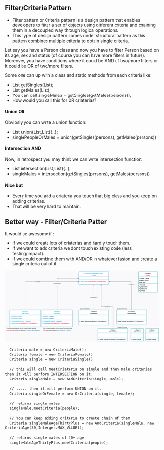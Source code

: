 ## Filter/Criteria Pattern
* Filter pattern or Criteria pattern is a design pattern that enables developers to filter a set of objects using different criteria and chaining them in a decoupled way through logical operations.
* This type of design pattern comes under structural pattern as this pattern combines multiple criteria to obtain single criteria.

Let say you have a Person class and now you have to filter Person based on its age, sex and status (of course you can have more filters in future).\
Moreover, you have conditions where it could be AND of two/more filters or it could be OR of two/more filters.

Some one can up with a class and static methods from each criteria like:
* List<Person> getSingles(List<Person>); 
* List<Person> getMales(List<Person>); 
* You can call singleMales = getSingles(getMales(persons));
* How would you call this for OR criaterias?

#### Union OR
Obviosly you can write a union function:
* List<Person> union(List<Person>,List<Person>){..};
* singlePeopleOrMales = union(getSingles(persons), getMales(persons))

#### Intersection AND
Now, in retrospect you may think we can write intersection function:
* List<Person> intersection(List<Person>,List<Person>){..};
* singleMales = intersection(getSingles(persons), getMales(persons))

#### Nice but 
* Every time you add a criateria you touch that big class and you keep on adding criterias.
* That will be very hard to maintain. 

## Better way - Filter/Criteria Patter
It would be awesome if : 
* If we could create lots of criaterias and hardly touch them.
* If we want to add criteria we dont touch existing code (less testing/impact).
* If we could combine them with AND/OR in whatever fasion and create a single criteria out of it. 

![](https://github.com/xXLogicNotFoundXx/DesignPatterns/blob/main/Filter/FilterPattern.png)

```
  Criteria male = new CriteriaMale();
  Criteria female = new CriteriaFemale();
  Criteria single = new CriteriaSingle();
  
  // this will call meetCriateria on single and then male criterias then it will perform INTERSECTION on it.
  Criteria singleMale = new AndCriteria(single, male);  
  
  // ..... then it will perform UNION on it.
  Criteria singleOrFemale = new OrCriteria(single, female);  
  
  // returns single males 
  singleMale.meetCriteria(people); 
  
  // You can keep adding criteria to create chain of them 
  Criteria singleMaleAgeThirtyPlus = new AndCriteria(singleMale, new CriteriaAge(30,Interger.MAX_VALUE));
  
  // returns single males of 30+ age 
  singleMaleAgeThirtyPlus.meetCriteria(people); 
```
